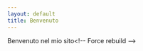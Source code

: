 ```yaml
---
layout: default
title: Benvenuto
---
```

Benvenuto nel mio sito< ! - -   F o r c e   r e b u i l d   - - >  
 